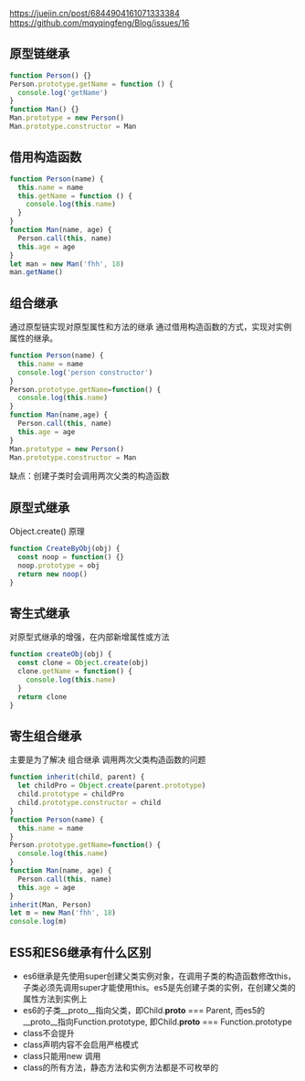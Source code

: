 https://juejin.cn/post/6844904161071333384
https://github.com/mqyqingfeng/Blog/issues/16

## 原型链继承
```js
function Person() {}
Person.prototype.getName = function () {
  console.log('getName')
}
function Man() {}
Man.prototype = new Person()
Man.prototype.constructor = Man
```

## 借用构造函数
```js
function Person(name) {
  this.name = name
  this.getName = function () {
    console.log(this.name)
  }
}
function Man(name, age) {
  Person.call(this, name)
  this.age = age
}
let man = new Man('fhh', 18)
man.getName()
```

## 组合继承
通过原型链实现对原型属性和方法的继承
通过借用构造函数的方式，实现对实例属性的继承。
```js
function Person(name) {
  this.name = name
  console.log('person constructor')
}
Person.prototype.getName=function() {
  console.log(this.name)
}
function Man(name,age) {
  Person.call(this, name)
  this.age = age
}
Man.prototype = new Person()
Man.prototype.constructor = Man
```
缺点：创建子类时会调用两次父类的构造函数

## 原型式继承
Object.create() 原理
```js
function CreateByObj(obj) {
  const noop = function() {}
  noop.prototype = obj
  return new noop()
}
```
## 寄生式继承
对原型式继承的增强，在内部新增属性或方法
```js
function createObj(obj) {
  const clone = Object.create(obj)
  clone.getName = function() {
    console.log(this.name)
  }
  return clone
}
```
## 寄生组合继承
主要是为了解决 组合继承 调用两次父类构造函数的问题
```js
function inherit(child, parent) {
  let childPro = Object.create(parent.prototype)
  child.prototype = childPro
  child.prototype.constructor = child
}
function Person(name) {
  this.name = name
}
Person.prototype.getName=function() {
  console.log(this.name)
}
function Man(name, age) {
  Person.call(this, name)
  this.age = age
}
inherit(Man, Person)
let m = new Man('fhh', 18)
console.log(m)
```

## ES5和ES6继承有什么区别
+ es6继承是先使用super创建父类实例对象，在调用子类的构造函数修改this，子类必须先调用super才能使用this。es5是先创建子类的实例，在创建父类的属性方法到实例上
+ es6的子类__proto__指向父类，即Child.__proto__ === Parent, 而es5的__proto__指向Function.prototype, 即Child.__proto__ === Function.prototype
+ class不会提升
+ class声明内容不会启用严格模式
+ class只能用new 调用
+ class的所有方法，静态方法和实例方法都是不可枚举的